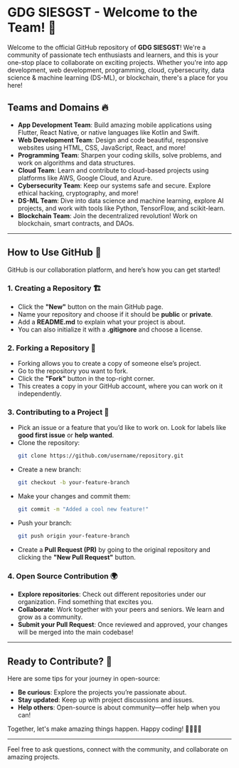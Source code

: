 # GDG SIESGST - Welcome to the Team! 🚀

Welcome to the official GitHub repository of **GDG SIESGST**! We're a community of passionate tech enthusiasts and learners, and this is your one-stop place to collaborate on exciting projects. Whether you're into app development, web development, programming, cloud, cybersecurity, data science & machine learning (DS-ML), or blockchain, there's a place for you here!

## Teams and Domains 🔥

- **App Development Team**: Build amazing mobile applications using Flutter, React Native, or native languages like Kotlin and Swift.
- **Web Development Team**: Design and code beautiful, responsive websites using HTML, CSS, JavaScript, React, and more!
- **Programming Team**: Sharpen your coding skills, solve problems, and work on algorithms and data structures.
- **Cloud Team**: Learn and contribute to cloud-based projects using platforms like AWS, Google Cloud, and Azure.
- **Cybersecurity Team**: Keep our systems safe and secure. Explore ethical hacking, cryptography, and more!
- **DS-ML Team**: Dive into data science and machine learning, explore AI projects, and work with tools like Python, TensorFlow, and scikit-learn.
- **Blockchain Team**: Join the decentralized revolution! Work on blockchain, smart contracts, and DAOs.

---

## How to Use GitHub 🐙

GitHub is our collaboration platform, and here’s how you can get started!

### 1. **Creating a Repository** 🏗️
- Click the **"New"** button on the main GitHub page.
- Name your repository and choose if it should be **public** or **private**.
- Add a **README.md** to explain what your project is about.
- You can also initialize it with a **.gitignore** and choose a license.

### 2. **Forking a Repository** 🍴
- Forking allows you to create a copy of someone else’s project.
- Go to the repository you want to fork.
- Click the **"Fork"** button in the top-right corner.
- This creates a copy in your GitHub account, where you can work on it independently.

### 3. **Contributing to a Project** 🤝
- Pick an issue or a feature that you’d like to work on. Look for labels like **good first issue** or **help wanted**.
- Clone the repository:  
  ```bash
  git clone https://github.com/username/repository.git
  ```
- Create a new branch:  
  ```bash
  git checkout -b your-feature-branch
  ```
- Make your changes and commit them:
  ```bash
  git commit -m "Added a cool new feature!"
  ```
- Push your branch:
  ```bash
  git push origin your-feature-branch
  ```
- Create a **Pull Request (PR)** by going to the original repository and clicking the **"New Pull Request"** button.

### 4. **Open Source Contribution** 🌍
- **Explore repositories**: Check out different repositories under our organization. Find something that excites you.
- **Collaborate**: Work together with your peers and seniors. We learn and grow as a community.
- **Submit your Pull Request**: Once reviewed and approved, your changes will be merged into the main codebase!

---

## Ready to Contribute? 🌟

Here are some tips for your journey in open-source:

- **Be curious**: Explore the projects you’re passionate about.
- **Stay updated**: Keep up with project discussions and issues.
- **Help others**: Open-source is about community—offer help when you can!

Together, let's make amazing things happen. Happy coding! 👩‍💻👨‍💻

--- 

Feel free to ask questions, connect with the community, and collaborate on amazing projects.
